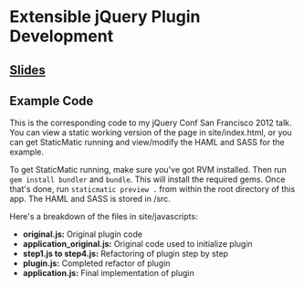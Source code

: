# Extensible jQuery Plugin Development

## [Slides](http://www.slideshare.net/shanedriley/extensible-jquery-plugin-development)

## Example Code

This is the corresponding code to my jQuery Conf San Francisco 2012 talk.
You can view a static working version of the page in site/index.html, or you
can get StaticMatic running and view/modify the HAML and SASS for the example.

To get StaticMatic running, make sure you've got RVM installed. Then run
`gem install bundler` and `bundle`. This will install the required gems. Once
that's done, run `staticmatic preview .` from within the root directory of
this app. The HAML and SASS is stored in /src.

Here's a breakdown of the files in site/javascripts:

* __original.js:__ Original plugin code
* __application_original.js:__ Original code used to initialize plugin
* __step1.js to step4.js:__ Refactoring of plugin step by step
* __plugin.js:__ Completed refactor of plugin
* __application.js:__ Final implementation of plugin
